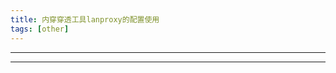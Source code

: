 ```yaml
---
title: 内穿穿透工具lanproxy的配置使用
tags: [other]
---
```

--------------------------------------------

--------------------------------------------
